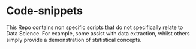# Code-snippets
This Repo contains non specific scripts that do not specifically relate to Data Science. For example, some assist with data extraction, whilst others simply provide a demonstration of statistical concepts.
